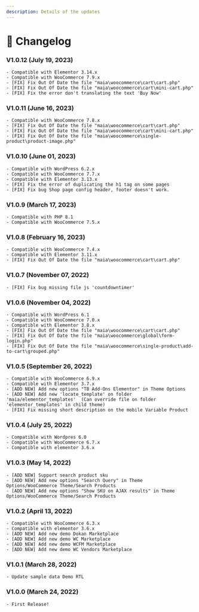 ```yaml
---
description: Details of the updates
---
```


# 📝 Changelog

### **V1.0.12 (**July 19**, 2023)**

```
- Compatible with Elementor 3.14.x
- Compatible with WooCommerce 7.9.x
- [FIX] Fix Out Of Date the file "maia\woocommerce\cart\cart.php" 
- [FIX] Fix Out Of Date the file "maia\woocommerce\cart\mini-cart.php" 
- [FIX] Fix the error don't translating the text 'Buy Now'
```

### **V1.0.11 (**June 16**, 2023)**

```
- Compatible with WooCommerce 7.8.x
- [FIX] Fix Out Of Date the file "maia\woocommerce\cart\cart.php" 
- [FIX] Fix Out Of Date the file "maia\woocommerce\cart\mini-cart.php" 
- [FIX] Fix Out Of Date the file "maia\woocommerce\single-product\product-image.php"
```

### **V1.0.10 (**June 01**, 2023)**

```
- Compatible with WordPress 6.2.x
- Compatible with WooCommerce 7.7.x
- Compatible with Elementor 3.13.x
- [FIX] Fix the error of duplicating the h1 tag on some pages
- [FIX] Fix bug Shop page config header, footer doesn't work.
```

### **V1.0.9 (**March 17**, 2023)**

```
- Compatible with PHP 8.1
- Compatible with WooCommerce 7.5.x
```

### **V1.0.8 (**February 16**, 2023)**

```
- Compatible with WooCommerce 7.4.x
- Compatible with Elementor 3.11.x
- [FIX] Fix Out Of Date the file "maia\woocommerce\cart\cart.php" 
```

### **V1.0.7 (**November 07**, 2022)**

```
- [FIX] Fix bug missing file js 'countdowntimer'
```

### **V1.0.6 (**November 04**, 2022)**

```
- Compatible with WordPress 6.1
- Compatible with WooCommerce 7.0.x
- Compatible with Elementor 3.8.x
- [FIX] Fix Out Of Date the file "maia\woocommerce\cart\cart.php"
- [FIX] Fix Out Of Date the file "maia\woocommerce\global\form-login.php"
- [FIX] Fix Out Of Date the file "maia\woocommerce\single-product\add-to-cart\grouped.php"
```

### **V1.0.5 (**September 26**, 2022)**

```
- Compatible with WooCommerce 6.9.x
- Compatible with Elementor 3.7.x
- [ADD NEW] Add new options "TB Add-Ons Elementor" in Theme Options
- [ADD NEW] Add new 'locate_template' on folder 'maia/elementor_templates'  (Can override file on folder 'elementor_templates' in child theme)
- [FIX] Fix missing short description on the mobile Variable Product
```

### **V1.0.4 (**July 25**, 2022)**

```
- Compatible with Wordpres 6.0
- Compatible with WooCommerce 6.7.x
- Compatible with elementor 3.6.x
```

### **V1.0.3 (**May 14**, 2022)**

```
- [ADD NEW] Support search product sku
- [ADD NEW] Add new options "Search Query" in Theme Options/WooCommerce Theme/Search Products
- [ADD NEW] Add new options "Show SKU on AJAX results" in Theme Options/WooCommerce Theme/Search Products
```

### **V1.0.2 (**April 13**, 2022)**

```
- Compatible with WooCommerce 6.3.x
- Compatible with elementor 3.6.x
- [ADD NEW] Add new demo Dokan Marketplace
- [ADD NEW] Add new demo WC Marketplace
- [ADD NEW] Add new demo WCFM Marketplace
- [ADD NEW] Add new demo WC Vendors Marketplace
```

### **V1.0.1 (March 28, 2022)**

```
- Update sample data Demo RTL
```

### **V1.0.0 (March 24, 2022)**

```
- First Release!
```
